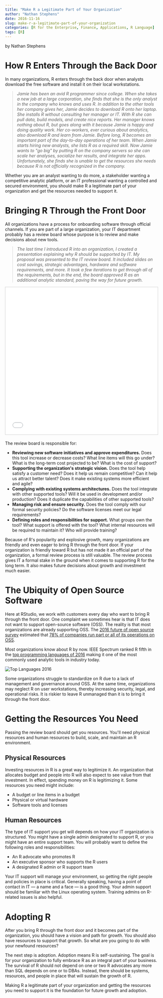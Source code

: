 ```yaml
---
title: "Make R a Legitimate Part of Your Organization"
author: "Nathan Stephens"
date: 2016-11-16
slug: make-r-a-legitimate-part-of-your-organization
categories: [R for the Enterprise, Finance, Applications, R Language]
tags: [R]
---
```


by Nathan Stephens

# How R Enters Through the Back Door

In many organizations, R enters through the back door when analysts download the free software and install it on their local workstations.

> _Jamie has been an avid R programmer since college. When she takes a new job at a large corporation, she finds that she is the only analyst in the company who knows and uses R. In addition to the other tools her company gives her, Jamie decides to download R onto her laptop. She installs R without consulting her manager or IT. With R she can pull data, build models, and create nice reports. Her manager knows nothing about R, but goes along with it because Jamie is happy and doing quality work. Her co-workers, ever curious about analytics, also download R and learn from Jamie. Before long, R becomes an important part of the day-to-day operations of her team. When Jamie starts hiring new analysts, she lists R as a required skill. Now Jamie wants to "go big" by putting R on the company servers so she can scale her analyses, socialize her results, and integrate her apps. Unfortunately, she finds she is unable to get the resources she needs because R is not officially recognized in the company._

Whether you are an analyst wanting to do more, a stakeholder wanting a competitive analytic platform, or an IT professional wanting a controlled and secured environment, you should make R a legitimate part of your organization and get the resources needed to support it.

# Bringing R Through the Front Door

All organizations have a process for onboarding software through official channels. If you are part of a large organization, your IT department probably has a review board whose purpose is to review and make decisions about new tools.

> _The last time I introduced R into an organization, I created a presentation explaining why R should be supported by IT. My proposal was presented to the IT review board. It included slides on cost savings, strategic advantages, hardware and software requirements, and more. It took a few iterations to get through all of the requirements, but in the end, the board approved R as an additional analytic standard, paving the way for future growth._

<iframe src="//www.slideshare.net/slideshow/embed_code/key/slRGUZHuzIA5ld" width="100%" height="485" frameborder="0" marginwidth="0" marginheight="0" scrolling="no" style="border:1px solid #CCC; border-width:1px; margin-bottom:5px; max-width: 100%;" allowfullscreen=""></iframe>

The review board is responsible for:

- **Reviewing new software initiatives and approve expenditures.** Does this tool increase or decrease costs? What line items will this go under? What is the long-term cost projected to be? What is the cost of support?
- **Supporting the organization's strategic vision.** Does the tool help satisfy a customer need? Does it help us remain competitive? Can it help us attract better talent? Does it make existing systems more efficient and agile?
- **Complying with existing systems architectures.** Does the tool integrate with other supported tools? Will it be used in development and/or production? Does it duplicate the capabilities of other supported tools?
- **Managing risk and ensure security.** Does the tool comply with our formal security policies? Do the software licenses meet our legal requirements?
- **Defining roles and responsibilities for support.** What groups own the tool? What support is offered with the tool? What internal resources will be required to maintain it? Who will provide training?

Because of R's popularity and explosive growth, many organizations are friendly and even eager to bring R through the front door. If your organization is friendly toward R but has not made it an official part of the organization, a formal review process is still valuable. The review process gives IT a formal stake in the ground when it comes to supporting R for the long term. It also makes future decisions about growth and investment much easier.

# The Ubiquity of Open Source Software

Here at RStudio, we work with customers every day who want to bring R through the front door. One complaint we sometimes hear is that IT does not want to support open-source software (OSS). The reality is that most organizations are already supporting OSS. The [2016 future of open source survey](https://www.blackducksoftware.com/2016-future-of-open-source) estimated that [78% of companies run part or all of its operations on OSS](http://www.zdnet.com/article/its-an-open-source-world-78-percent-of-companies-run-open-source-software/).

Most organizations know about R by now. IEEE Spectrum ranked R fifth in the [top programming languages of 2016](http://spectrum.ieee.org/computing/software/the-2016-top-programming-languages) making it one of the most commonly used analytic tools in industry today.

![Top Languages 2016](https://www.rstudio.com/wp-content/uploads/2016/11/top_languages2016.png)

Some organizations struggle to standardize on R due to a lack of management and governance around OSS. At the same time, organizations may neglect R on user workstations, thereby increasing security, legal, and operational risks. It is riskier to leave R unmanaged than it is to bring it through the front door.

# Getting the Resources You Need

Passing the review board should get you resources. You'll need physical resources and human resources to build, scale, and maintain an R environment.

## Physical Resources

Investing resources in R is a great way to legitimize it. An organization that allocates budget and people into R will also expect to see value from that investment. In effect, spending money on R is legitimizing it. Some resources you need might include:

- A budget or line items in a budget
- Physical or virtual hardware
- Software tools and licenses

## Human Resources

The type of IT support you get will depends on how your IT organization is structured. You might have a single admin designated to support R, or you might have an entire support team. You will probably want to define the following roles and responsibilities:

- An R advocate who promotes R
- An executive sponsor who supports the R users
- A designated R admin or R support team

Your IT support will manage your environment, so getting the right people and policies in place is critical. Generally speaking, having a point of contact in IT — a name and a face — is a good thing. Your admin support should be familiar with the Linux operating system. Training admins on R-related issues is also helpful.

# Adopting R

After you bring R through the front door and it becomes part of the organization, you should have a vision and path for growth. You should also have resources to support that growth. So what are you going to do with your newfound resources?

The next step is adoption. Adoption means R is self-sustaining. The goal is for your organization to fully embrace R as an integral part of your business. The survival of R should not depend on one or two R advocates any more than SQL depends on one or to DBAs. Instead, there should be systems, resources, and people in place that will sustain the growth of R.

Making R a legitimate part of your organization and getting the resources you need to support it is the foundation for future growth and adoption.
